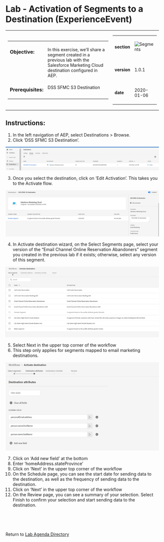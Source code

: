 Lab  - Activation of Segments to a Destination (ExperienceEvent)
==========
<table style="border-collapse: collapse; border: none;" class="tab" cellspacing="0" cellpadding="0">

<tr style="border: none;">

<div align="left">
<td width="600" style="border: none;">
<table>
<tbody valign="top">
      <tr width="500">
            <td valign="top"><h3>Objective:</h3></td>
            <td valign="top"><br>In this exercise, we’ll share a segment created in a previous lab with the Salesforce Marketing Cloud destination configured in AEP.</br>
            </td>
     </tr>
     <tr width="500">
           <td valign="top"><h3>Prerequisites:</h3></td>
           <td valign="top"><br>DSS SFMC S3 Destination</td>
     </tr>
</tbody>
</table>
</td>
</div>

<div align="right">
<td style="border: none;" valign="top">

<table>
<tbody valign="top">
      <tr>
            <td valign="middle" height="70"><b>section</b></td>
            <td valign="middle" height="70"><img src="https://github.com/adobe/AEP-Hands-on-Labs/blob/master/assets/images/left_hand_nav_menu_segments.png?raw=true" alt="Segments"></td>
      </tr>
      <tr>
            <td valign="middle" height="70"><b>version</b></td>
            <td valign="middle" height="70">1.0.1</td>
      </tr>
      <tr>
            <td valign="middle" height="70"><b>date</b></td>
            <td valign="middle" height="70">2020-01-06</td>
      </tr>
</tbody>
</table>
</td>
</div>

</tr>
</table>

Instructions:
-----------------
1.	In the left navigation of AEP, select Destinations > Browse.
2.	Click ‘DSS SFMC S3 Destination’. 

![Demo](./images/destinations_travel_browse.png)

3.	Once you select the destination, click on ‘Edit Activation’. This takes you to the Activate flow.

![Demo](./images/destinations_travel_destination_edit.png)
 
4.	In Activate destination wizard, on the Select Segments page, select your version of the “Email Channel Online Reservation Abandoners” segment you created in the previous lab if it exists; otherwise, select any version of this segment.

![Demo](./images/destinations_travel_activate_flow_1.png)
 
5.	Select Next in the upper top corner of the workflow
6.	This step only applies for segments mapped to email marketing destinations.

![Demo](./images/destinations_travel_activate_flow_2.png)

7.	Click on ‘Add new field’ at the bottom
8.	Enter ‘homeAddress.stateProvince’
9.	Click on ‘Next’ in the upper top corner of the workflow
10.	On the Schedule page, you can see the start date for sending data to the destination, as well as the frequency of sending data to the destination.
11.	Click on ‘Next’ in the upper top corner of the workflow
12.	On the Review page, you can see a summary of your selection. Select Finish to confirm your selection and start sending data to the destination.

<br>
<br>
<br>

Return to [Lab Agenda Directory](https://github.com/adobe/AEP-Hands-on-Labs/blob/master/labs/travel/README.md#lab-agenda)


